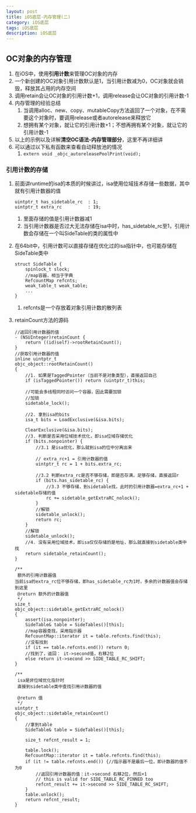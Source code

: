 ```yaml
---
layout: post
title: iOS底层-内存管理(二)
category: iOS底层
tags: iOS底层
description: iOS底层
---   
```


## OC对象的内存管理 
1. 在iOS中，使用**引用计数**来管理OC对象的内存
2. 一个新创建的OC对象引用计数默认是1，当引用计数减为0，OC对象就会销毁，释放其占用的内存空间
3. 调用retain会让OC对象的引用计数+1，调用release会让OC对象的引用计数-1
4. 内存管理的经验总结
    1. 当调用alloc、new、copy、mutableCopy方法返回了一个对象，在不需要这个对象时，要调用release或者autorelease来释放它
    2. 想拥有某个对象，就让它的引用计数+1；不想再拥有某个对象，就让它的引用计数-1
5. 以上的示例以及详解**清空OC语法-内存管理部分**，这里不再详细讲
6. 可以通过以下私有函数来查看自动释放池的情况
    1. `extern void _objc_autoreleasePoolPrint(void); `

### 引用计数的存储
1. 前面讲runtime的isa的本质的时候讲过，isa使用位域技术存储一些数据，其中就有引用计数器的值
    
    ```
    uintptr_t has_sidetable_rc  : 1;
    uintptr_t extra_rc          : 19;
    ```
    
    1. 里面存储的值是引用计数器减1
    2. 当引用计数器是否过大无法存储在isa中时，has_sidetable_rc至1，引用计数会存储在一个叫SideTable的类的属性中
2. 在64bit中，引用计数可以直接存储在优化过的isa指针中，也可能存储在SideTable类中
    
    ```
    struct SideTable {
        spinlock_t slock;
        //map容器，相当于字典
        RefcountMap refcnts;
        weak_table_t weak_table;
        ...
    }
    ```
    
    1. refcnts是一个存放着对象引用计数的散列表
3. retainCount方法的源码
    
    ```
    //返回引用计数器的值
    - (NSUInteger)retainCount {
        return ((id)self)->rootRetainCount();
    }
    //获取引用计数器的值
    inline uintptr_t 
    objc_object::rootRetainCount()
    {
        //1. 如果是TaggedPointer（当前不是对象类型），直接返回自己
        if (isTaggedPointer()) return (uintptr_t)this;
        
        //可能会多线程同时访问一个容器，因此需要加锁
        //加锁
        sidetable_lock();
        
        //2. 拿到isa的bits
        isa_t bits = LoadExclusive(&isa.bits);
        
        ClearExclusive(&isa.bits);
        //3. 判断是否采用位域技术优化，即isa位域存储优化
        if (bits.nonpointer) {
            //3.1 是isa优化，那么就到isa的位中分离出来
            
            // extra_rc+1 = 引用计数器的值
            uintptr_t rc = 1 + bits.extra_rc;
            
            //3.2 判断extra_rc是否不够存储，即是否存满，足够存储，直接返回r
            if (bits.has_sidetable_rc) {
                //3.3 不够存储，到sidetable找，此时的引用计数器=extra_rc+1 + sidetable存储的值
                rc += sidetable_getExtraRC_nolock();
            }
            //解锁
            sidetable_unlock();
            return rc;
        }
        //解锁
        sidetable_unlock();
        //4. 没有采用位域技术，即isa仅仅存储的是地址，那么就直接到sidetable类中找
        return sidetable_retainCount();
    }
    
    /**
     额外的引用计数器值
    当前isa的extra_rc位不够存储，即has_sidetable_rc为1时，多余的计数器值会存储到这里
     @return 额外的计数器值
     */
    size_t
    objc_object::sidetable_getExtraRC_nolock()
    {
        assert(isa.nonpointer);
        SideTable& table = SideTables()[this];
        //map容器查找，采用指示器
        RefcountMap::iterator it = table.refcnts.find(this);
        //没有找到
        if (it == table.refcnts.end()) return 0;
        //找到了，返回： it->second值，右移2位
        else return it->second >> SIDE_TABLE_RC_SHIFT;
    }
    
    /**
     isa是非位域优化指针时
     直接到sidetable类中查找引用计数器的值
    
     @return 值
     */
    uintptr_t
    objc_object::sidetable_retainCount()
    {
        //拿到table
        SideTable& table = SideTables()[this];
       
        size_t refcnt_result = 1;
        
        table.lock();
        RefcountMap::iterator it = table.refcnts.find(this);
        if (it != table.refcnts.end()) {//指示器不是最后一位，即计数器的值不为0
            //返回引用计数器的值：it->second 右移2位，然后+1
            // this is valid for SIDE_TABLE_RC_PINNED too
            refcnt_result += it->second >> SIDE_TABLE_RC_SHIFT;
        }
        table.unlock();
        return refcnt_result;
    }
    ```



